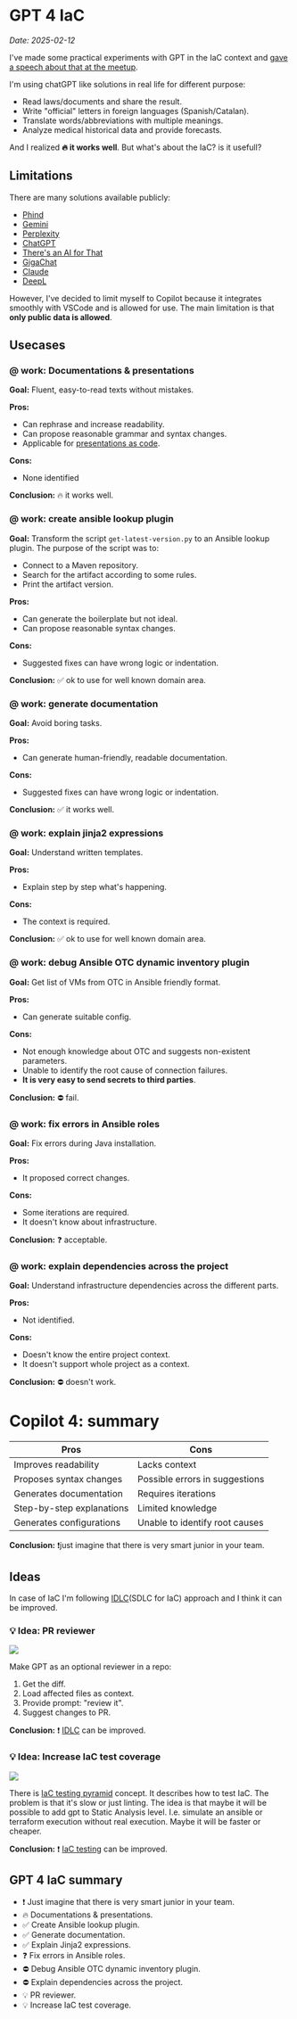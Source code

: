 # GPT 4 IaC

*Date: 2025-02-12*

I've made some practical experiments with GPT in the IaC context and [gave a speech about that at the meetup](https://www.linkedin.com/feed/update/urn%3Ali%3Aactivity%3A7275537157463699458/).

I'm using chatGPT like solutions in real life for different purpose:

- Read laws/documents and share the result.
- Write "official" letters in foreign languages (Spanish/Catalan).
- Translate words/abbreviations with multiple meanings.
- Analyze medical historical data and provide forecasts.

And I realized **🔥 it works well**. But what's about the IaC? is it usefull?

## Limitations

There are many solutions available publicly:

- [Phind](https://www.phind.com/)
- [Gemini](https://gemini.google.com/)
- [Perplexity](https://www.perplexity.ai/)
- [ChatGPT](https://chat.openai.com)
- [There's an AI for That](https://theresanaiforthat.com/)
- [GigaChat](https://gigachat.app/)
- [Claude](https://claude.ai/)
- [DeepL](https://www.deepl.com)

However, I've decided to limit myself to Copilot because it integrates smoothly with VSCode and is allowed for use. The main limitation is that **only public data is allowed**.

## Usecases

### @ work: Documentations & presentations

**Goal:** Fluent, easy-to-read texts without mistakes.

**Pros:**

- Can rephrase and increase readability.
- Can propose reasonable grammar and syntax changes.
- Applicable for [presentations as code](https://www.goncharov.xyz/life/how-to-make-speech-en.html).

**Cons:**

- None identified

**Conclusion:** 🔥 it works well.

### @ work: create ansible lookup plugin

**Goal:** Transform the script `get-latest-version.py` to an Ansible lookup plugin. The purpose of the script was to:

- Connect to a Maven repository.
- Search for the artifact according to some rules.
- Print the artifact version.

**Pros:**

- Can generate the boilerplate but not ideal.
- Can propose reasonable syntax changes.

**Cons:**

- Suggested fixes can have wrong logic or indentation.

**Conclusion:** ✅ ok to use for well known domain area.

### @ work: generate documentation

**Goal:** Avoid boring tasks.

**Pros:**

- Can generate human-friendly, readable documentation.

**Cons:**

- Suggested fixes can have wrong logic or indentation.

**Conclusion:** ✅ it works well.

### @ work: explain jinja2 expressions

**Goal:** Understand written templates.

**Pros:**

- Explain step by step what's happening.

**Cons:**

- The context is required.

**Conclusion:** ✅ ok to use for well known domain area.

### @ work: debug Ansible OTC dynamic inventory plugin

**Goal:** Get list of VMs from OTC in Ansible friendly format.

**Pros:**

- Can generate suitable config.

**Cons:**

- Not enough knowledge about OTC and suggests non-existent parameters.
- Unable to identify the root cause of connection failures.
- **It is very easy to send secrets to third parties**.

**Conclusion:** ⛔️ fail.

### @ work: fix errors in Ansible roles

**Goal:** Fix errors during Java installation.

**Pros:**

- It proposed correct changes.

**Cons:**

- Some iterations are required.
- It doesn't know about infrastructure.

**Conclusion:** ❓ acceptable.

### @ work: explain dependencies across the project

**Goal:** Understand infrastructure dependencies across the different parts.

**Pros:**

- Not identified.

**Cons:**

- Doesn't know the entire project context.
- It doesn't support whole project as a context.

**Conclusion:** ⛔️ doesn't work.

# Copilot 4: summary

| Pros                          | Cons                              |
|-------------------------------|-----------------------------------|
| Improves readability          | Lacks context                     |
| Proposes syntax changes       | Possible errors in suggestions    |
| Generates documentation       | Requires iterations               |
| Step-by-step explanations     | Limited knowledge                 |
| Generates configurations      | Unable to identify root causes    |

**Conclusion:** ❗️just imagine that there is very smart junior in your team.

## Ideas

In case of IaC I'm following [IDLC](https://www.goncharov.xyz/it/idlc-en.html)(SDLC for IaC) approach and I think it can be improved.

### 💡 Idea: PR reviewer

![](./assets/idlc.png?raw=true)

Make GPT as an optional reviewer in a repo:

1. Get the diff.
2. Load affected files as context.
3. Provide prompt: "review it".
4. Suggest changes to PR.

**Conclusion:** ❗️ [IDLC](idlc-en.md) can be improved.

### 💡 Idea: Increase IaC test coverage

![](./assets/200k_testing_pyramid.png?raw=true)

There is [IaC testing pyramid](200k-iac-en.md) concept. It describes how to test IaC. The problem is that it's slow or just linting. The idea is that maybe it will be possible to add gpt to Static Analysis level. I.e. simulate an ansible or terraform execution without real execution. Maybe it will be faster or cheaper.

**Conclusion:** ❗️ [IaC testing](ansible-testing-en.md) can be improved.

## GPT 4 IaC summary

- ❗️ Just imagine that there is very smart junior in your team.
- 🔥 Documentations & presentations.
- ✅ Create Ansible lookup plugin.
- ✅ Generate documentation.
- ✅ Explain Jinja2 expressions.
- ❓ Fix errors in Ansible roles.
- ⛔️ Debug Ansible OTC dynamic inventory plugin.
- ⛔️ Explain dependencies across the project.
- 💡 PR reviewer.
- 💡 Increase IaC test coverage.
